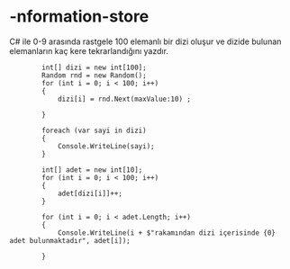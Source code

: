 # -nformation-store
C# ile 0-9 arasında rastgele 100 elemanlı bir dizi oluşur ve dizide bulunan elemanların kaç kere tekrarlandığını yazdır.

            int[] dizi = new int[100];
            Random rnd = new Random();
            for (int i = 0; i < 100; i++)
            {
                dizi[i] = rnd.Next(maxValue:10) ;

            }

            foreach (var sayi in dizi)
            {
                Console.WriteLine(sayi);
            }

            int[] adet = new int[10];
            for (int i = 0; i < 100; i++)
            {
                adet[dizi[i]]++;
            }

            for (int i = 0; i < adet.Length; i++)
            {
                Console.WriteLine(i + $"rakamından dizi içerisinde {0} adet bulunmaktadır", adet[i]); 

            }
